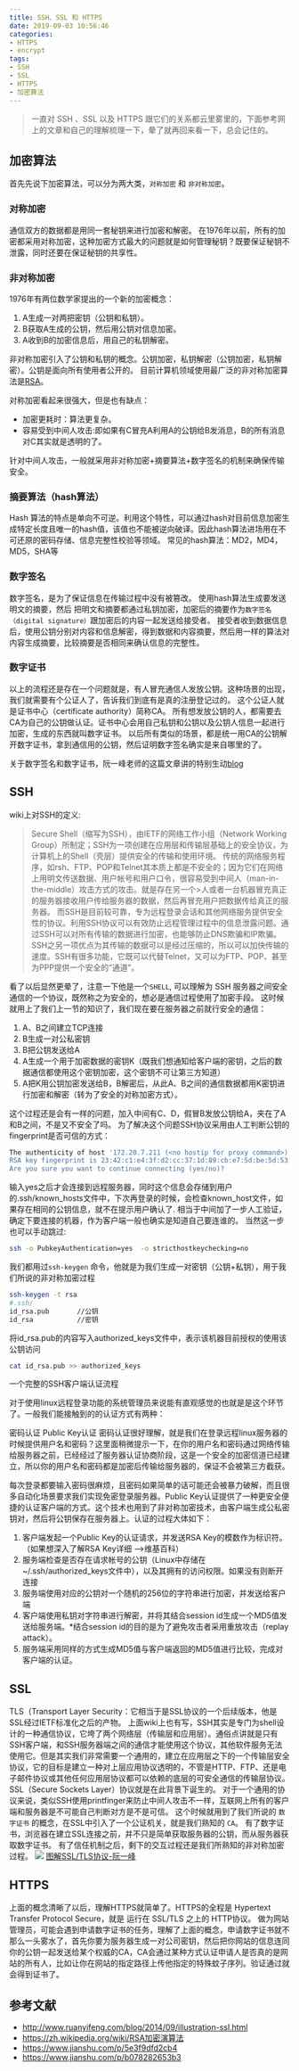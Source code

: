 ```yaml
---
title: SSH、SSL 和 HTTPS
date: 2019-09-03 10:56:46
categories: 
- HTTPS
- encrypt
tags:
- SSH
- SSL
- HTTPS
- 加密算法
---
```


> 一直对 SSH 、SSL 以及 HTTPS 跟它们的关系都云里雾里的，下面参考网上的文章和自己的理解梳理一下，晕了就再回来看一下，总会记住的。

## 加密算法
首先先说下加密算法，可以分为两大类，`对称加密` 和 `非对称加密`。
### 对称加密
通信双方的数据都是用同一套秘钥来进行加密和解密。
在1976年以前，所有的加密都采用对称加密，这种加密方式最大的问题就是如何管理秘钥？既要保证秘钥不泄露，同时还要在保证秘钥的共享性。
### 非对称加密
1976年有两位数学家提出的一个新的加密概念：
1. A生成一对两把密钥（公钥和私钥）。
2. B获取A生成的公钥，然后用公钥对信息加密。
3. A收到B的加密信息后，用自己的私钥解密。

非对称加密引入了公钥和私钥的概念。公钥加密，私钥解密（公钥加密，私钥解密）。公钥是面向所有使用者公开的。
目前计算机领域使用最广泛的非对称加密算法是[RSA](https://zh.wikipedia.org/wiki/RSA%E5%8A%A0%E5%AF%86%E6%BC%94%E7%AE%97%E6%B3%95)。

对称加密看起来很强大，但是也有缺点：

- 加密更耗时：算法更复杂。
- 容易受到中间人攻击:即如果有C冒充A利用A的公钥给B发消息，B的所有消息对C其实就是透明的了。
  
针对中间人攻击，一般就采用非对称加密+摘要算法+数字签名的机制来确保传输安全。
### 摘要算法（hash算法）
Hash 算法的特点是单向不可逆。利用这个特性，可以通过hash对目前信息加密生成特定长度且唯一的hash值，该值也不能被逆向破译。因此hash算法进场用在不可还原的密码存储、信息完整性校验等领域。
常见的hash算法：MD2，MD4，MD5，SHA等

### 数字签名
数字签名，是为了保证信息在传输过程中没有被篡改。
使用hash算法生成要发送明文的摘要，然后 把明文和摘要都通过私钥加密，加密后的摘要作为`数字签名（digital signature）`跟加密后的内容一起发送给接受者。
接受者收到数据信息后，使用公钥分别对内容和信息解密，得到数据和内容摘要，然后用一样的算法对内容生成摘要，比较摘要是否相同来确认信息的完整性。

### 数字证书
以上的流程还是存在一个问题就是，有人冒充通信人发放公钥。这种场景的出现，我们就需要有个公证人了，告诉我们到底有是真的注册登记过的。
这个公证人就是证书中心（certificate authority）简称CA。
所有想发放公钥的人，都需要去CA为自己的公钥做认证。证书中心会用自己私钥和公钥以及公钥人信息一起进行加密，生成的东西就叫数字证书。
以后所有类似的场景，都是统一用CA的公钥解开数字证书，拿到通信用的公钥，然后证明数字签名确实是来自哪里的了。


关于数字签名和数字证书，阮一峰老师的这篇文章讲的特别生动[blog](http://www.ruanyifeng.com/blog/2011/08/what_is_a_digital_signature.html)

## SSH
wiki上对SSH的定义:
>Secure Shell（缩写为SSH），由IETF的网络工作小组（Network Working Group）所制定；SSH为一项创建在应用层和传输层基础上的安全协议，为计算机上的Shell（壳层）提供安全的传输和使用环境。
>传统的网络服务程序，如rsh、FTP、POP和Telnet其本质上都是不安全的；因为它们在网络上用明文传送数据、用户帐号和用户口令，很容易受到中间人（man-in-the-middle）攻击方式的攻击。就是存在另一个>人或者一台机器冒充真正的服务器接收用户传给服务器的数据，然后再冒充用户把数据传给真正的服务器。
>而SSH是目前较可靠，专为远程登录会话和其他网络服务提供安全性的协议。利用SSH协议可以有效防止远程管理过程中的信息泄露问题。通过SSH可以对所有传输的数据进行加密，也能够防止DNS欺骗和IP欺骗。
>SSH之另一项优点为其传输的数据可以是经过压缩的，所以可以加快传输的速度。SSH有很多功能，它既可以代替Telnet，又可以为FTP、POP、甚至为PPP提供一个安全的“通道”。

看了以后显然更晕了，注意一下他是一个`SHELL`, 可以理解为 SSH 服务器之间安全通信的一个协议，既然称之为安全的，想必是通信过程使用了加密手段。
这时候就用上了我们上一节的知识了，我们现在要在服务器之前就行安全的通信：
1. A、B之间建立TCP连接
2. B生成一对公私密钥
3. B把公钥发送给A
4. A生成一个用于加密数据的密钥K（既我们想通知给客户端的密钥，之后的数据通信都使用这个密钥加密，这个密钥不可让第三方知道）
5. A把K用公钥加密发送给B，B解密后，从此A、B之间的通信数据都用K密钥进行加密和解密（转为了安全的对称加密方式）。

这个过程还是会有一样的问题，加入中间有C、D，假冒B发放公钥给A，夹在了A和B之间，不是又不安全了吗。
为了解决这个问题SSH协议采用由人工判断公钥的fingerprint是否可信的方式：
```bash
The authenticity of host '172.20.7.211 (<no hostip for proxy command>)' can't be established.
RSA key fingerprint is 23:42:c1:e4:3f:d2:cc:37:1d:89:cb:e7:5d:be:5d:53.
Are you sure you want to continue connecting (yes/no)? 
```
输入yes之后才会连接到远程服务器，同时这个信息会存储到用户的.ssh/known_hosts文件中，下次再登录的时候，会检查known_host文件，如果存在相同的公钥信息，就不在提示用户确认了.
相当于中间加了一步人工验证，确定下要连接的机器，作为客户端一般也确实是知道自己要连谁的。
当然这一步也可以手动跳过:
```bash
ssh -o PubkeyAuthentication=yes  -o stricthostkeychecking=no
```
我们都用过`ssh-keygen` 命令，他就是为我们生成一对密钥（公钥+私钥），用于我们所说的非对称加密过程
```bash
ssh-keygen -t rsa
#.ssh/
id_rsa.pub       //公钥   
id_rsa           //密钥
```
将id_rsa.pub的内容写入authorized_keys文件中，表示该机器目前授权的使用该公钥访问
```bash
cat id_rsa.pub >> authorized_keys
```

一个完整的SSH客户端认证流程

对于使用linux远程登录功能的系统管理员来说能有直观感觉的也就是是这个环节了。一般我们能接触到的的认证方式有两种：

密码认证
Public Key认证
密码认证很好理解，就是我们在登录远程linux服务器的时候提供用户名和密码？这里面稍微提示一下，在你的用户名和密码通过网络传输给服务器之前，已经经过了服务器认证协商阶段，这是一个安全的加密信道已经建立，所以你的用户名和密码都是加密后传输给服务器的，保证不会被第三方截获。

每次登录都要输入密码很麻烦，且密码如果简单的话可能还会被暴力破解，而且很多自动化场景要求我们实现免密登录服务器。Public Key认证提供了一种更安全便捷的认证客户端的方式。这个技术也用到了非对称加密技术，由客户端生成公私密钥对，然后将公钥保存在服务器上。认证的过程大体如下：
1. 客户端发起一个Public Key的认证请求，并发送RSA Key的模数作为标识符。（如果想深入了解RSA Key详细 -->维基百科）
2. 服务端检查是否存在请求帐号的公钥（Linux中存储在~/.ssh/authorized_keys文件中），以及其拥有的访问权限。如果没有则断开连接
3. 服务端使用对应的公钥对一个随机的256位的字符串进行加密，并发送给客户端
4. 客户端使用私钥对字符串进行解密，并将其结合session id生成一个MD5值发送给服务端。*结合session id的目的是为了避免攻击者采用重放攻击（replay attack）。
5. 服务端采用同样的方式生成MD5值与客户端返回的MD5值进行比较，完成对客户端的认证。

## SSL
TLS（Transport Layer Security：它相当于是SSL协议的一个后续版本，他是SSL经过IETF标准化之后的产物。
上面wiki上也有写，SSH其实是专门为shell设计的一种通信协议，它垮了两个网络层（传输层和应用层）。通俗点讲就是只有SSH客户端，和SSH服务器端之间的通信才能使用这个协议，其他软件服务无法使用它。但是其实我们非常需要一个通用的，建立在应用层之下的一个传输层安全协议，它的目标是建立一种对上层应用协议透明的，不管是HTTP、FTP、还是电子邮件协议或其他任何应用层协议都可以依赖的底层的可安全通信的传输层协议。
SSL（Secure Sockets Layer）协议就是在此背景下诞生的。
对于一个通用的协议来说，类似SSH使用printfinger来防止中间人攻击不一样，互联网上所有的客户端和服务器是不可能自己判断对方是不是可信。
这个时候就用到了我们所说的 `数字证书` 的概念，在SSL中引入了一个公证机关，就是我们熟知的 `CA`。
有了数字证书，浏览器在建立SSL连接之前，并不只是简单获取服务器的公钥，而从服务器获取数字证书。
有了信任机制之后，剩下的交互过程还是我们所熟知的非对称加密过程。
![](http://www.ruanyifeng.com/blogimg/asset/2014/bg2014092007.png)
[图解SSL/TLS协议-阮一峰](http://www.ruanyifeng.com/blog/2014/09/illustration-ssl.html)

## HTTPS
上面的概念清晰了以后，理解HTTPS就简单了。HTTPS的全程是 Hypertext Transfer Protocol Secure，就是 运行在 SSL/TLS 之上的 HTTP协议。
做为网站管理员，可能会遇到申请数字证书的任务，理解了上面的概念，申请数字证书就不那么一头雾水了，首先你要为服务器生成一对公司密钥，然后把你网站的信息连同你的公钥一起发送给某个权威的CA，CA会通过某种方式认证申请人是否真的是网站的所有人，比如让你在网站的指定路径上传他指定的特殊蚊子序列。验证通过就会得到证书了。


## 参考文献
- http://www.ruanyifeng.com/blog/2014/09/illustration-ssl.html
- https://zh.wikipedia.org/wiki/RSA加密演算法
- https://www.jianshu.com/p/5e3f9dfd2cb4
- https://www.jianshu.com/p/b078282653b3
